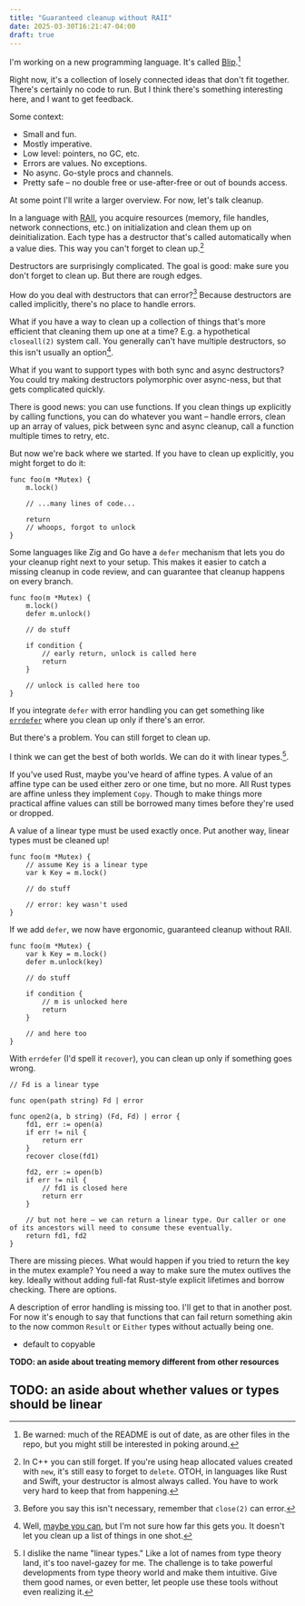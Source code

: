 ```yaml
---
title: "Guaranteed cleanup without RAII"
date: 2025-03-30T16:21:47-04:00
draft: true
---
```


I'm working on a new programming language. It's called [Blip](https://github.com/davidbalbert/blip).[^1]

Right now, it's a collection of losely connected ideas that don't fit together. There's certainly no code to run. But I think there's something interesting here, and I want to get feedback.

Some context:

- Small and fun.
- Mostly imperative.
- Low level: pointers, no GC, etc.
- Errors are values. No exceptions.
- No async. Go-style procs and channels.
- Pretty safe – no double free or use-after-free or out of bounds access.

At some point I'll write a larger overview. For now, let's talk cleanup.

In a language with [RAII](https://en.wikipedia.org/wiki/Resource_acquisition_is_initialization), you acquire resources (memory, file handles, network connections, etc.) on initialization and clean them up on deinitialization. Each type has a destructor that's called automatically when a value dies. This way you can't forget to clean up.[^2]

Destructors are surprisingly complicated. The goal is good: make sure you don't forget to clean up. But there are rough edges.

How do you deal with destructors that can error?[^3] Because destructors are called implicitly, there's no place to handle errors. 

What if you have a way to clean up a collection of things that's more efficient that cleaning them up one at a time? E.g. a hypothetical `closeall(2)` system call. You generally can't have multiple destructors, so this isn't usually an option[^4].

What if you want to support types with both sync and async destructors? You could try making destructors polymorphic over async-ness, but that gets complicated quickly.

There is good news: you can use functions. If you clean things up explicitly by calling functions, you can do whatever you want – handle errors, clean up an array of values, pick between sync and async cleanup, call a function multiple times to retry, etc.

But now we're back where we started. If you have to clean up explicitly, you might forget to do it:

```
func foo(m *Mutex) {
    m.lock()

    // ...many lines of code...

    return
    // whoops, forgot to unlock
}
```

Some languages like Zig and Go have a `defer` mechanism that lets you do your cleanup right next to your setup. This makes it easier to catch a missing cleanup in code review, and can guarantee that cleanup happens on every branch.

```
func foo(m *Mutex) {
    m.lock()
    defer m.unlock()

    // do stuff

    if condition {
        // early return, unlock is called here
        return
    }

    // unlock is called here too
}
```

If you integrate `defer` with error handling you can get something like [`errdefer`](https://matklad.github.io/2024/03/21/defer-patterns.html) where you clean up only if there's an error.

But there's a problem. You can still forget to clean up.

I think we can get the best of both worlds. We can do it with linear types.[^5].

If you've used Rust, maybe you've heard of affine types. A value of an affine type can be used either zero or one time, but no more. All Rust types are affine unless they implement `Copy`. Though to make things more practical affine values can still be borrowed many times before they're used or dropped. 

A value of a linear type must be used exactly once. Put another way, linear types must be cleaned up!

```
func foo(m *Mutex) {
    // assume Key is a linear type
    var k Key = m.lock()

    // do stuff
    
    // error: key wasn't used
}
```

If we add `defer`, we now have ergonomic, guaranteed cleanup without RAII.

```
func foo(m *Mutex) {
    var k Key = m.lock()
    defer m.unlock(key)

    // do stuff

    if condition {
        // m is unlocked here
        return
    }

    // and here too
}
```

With `errdefer` (I'd spell it `recover`), you can clean up only if something goes wrong. 

```
// Fd is a linear type

func open(path string) Fd | error

func open2(a, b string) (Fd, Fd) | error {
    fd1, err := open(a)
    if err != nil {
        return err
    }
    recover close(fd1)

    fd2, err := open(b)
    if err != nil {
        // fd1 is closed here
        return err
    }

    // but not here – we can return a linear type. Our caller or one of its ancestors will need to consume these eventually. 
    return fd1, fd2
}
```

There are missing pieces. What would happen if you tried to return the key in the mutex example? You need a way to make sure the mutex outlives the key. Ideally without adding full-fat Rust-style explicit lifetimes and borrow checking. There are options. 

A description of error handling is missing too. I'll get to that in another post. For now it's enough to say that functions that can fail return something akin to the now common `Result` or `Either` types without actually being one.


- default to copyable

**TODO: an aside about treating memory different from other resources**

**TODO: an aside about whether values or types should be linear**
- 

[^1]: Be warned: much of the README is out of date, as are other files in the repo, but you might still be interested in poking around.

[^2]: In C++ you can still forget. If you're using heap allocated values created with `new`, it's still easy to forget to `delete`. OTOH, in languages like Rust and Swift, your destructor is almost always called. You have to work very hard to keep that from happening.

[^3]: Before you say this isn't necessary, remember that `close(2)` can error.

[^4]: Well, [maybe you can](https://www.sandordargo.com/blog/2021/06/16/multiple-destructors-with-cpp-concepts), but I'm not sure how far this gets you. It doesn't let you clean up a list of things in one shot.

[^5]: I dislike the name "linear types." Like a lot of names from type theory land, it's too navel-gazey for me. The challenge is to take powerful developments from type theory world and make them intuitive. Give them good names, or even better, let people use these tools without even realizing it.
